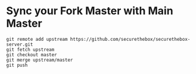 # Sync your Fork Master with Main Master
```
git remote add upstream https://github.com/securethebox/securethebox-server.git
git fetch upstream
git checkout master
git merge upstream/master
git push
```